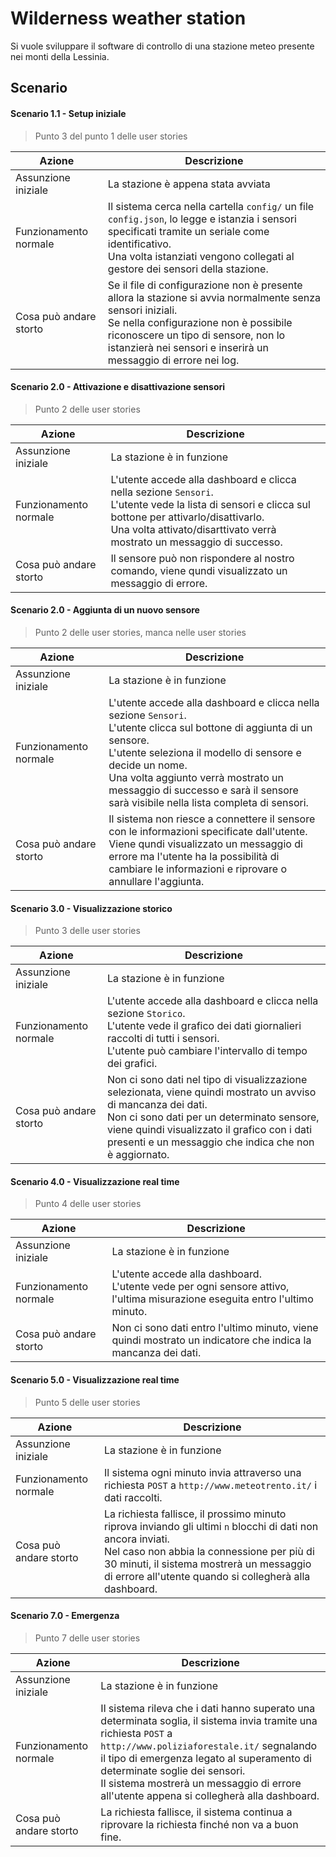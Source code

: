 # Wilderness weather station

Si vuole sviluppare il software di controllo di una stazione meteo presente nei monti della Lessinia.



## Scenario



#### Scenario 1.1 - Setup iniziale

> Punto 3 del punto 1 delle user stories

| Azione                 | Descrizione                                                  |
| ---------------------- | ------------------------------------------------------------ |
| Assunzione iniziale    | La stazione è appena stata avviata                           |
| Funzionamento normale  | Il sistema cerca nella cartella `config/` un file `config.json`, lo legge e istanzia i sensori specificati tramite un seriale come identificativo.<br />Una volta istanziati vengono collegati al gestore dei sensori della stazione. |
| Cosa può andare storto | Se il file di configurazione non è presente allora la stazione si avvia normalmente senza sensori iniziali.<br />Se nella configurazione non è possibile riconoscere un tipo di sensore, non lo istanzierà nei sensori e inserirà un messaggio di errore nei log. |



#### Scenario 2.0 - Attivazione e disattivazione sensori

> Punto 2 delle user stories

| Azione                 | Descrizione                                                  |
| ---------------------- | ------------------------------------------------------------ |
| Assunzione iniziale    | La stazione è in funzione                                    |
| Funzionamento normale  | L'utente accede alla dashboard e clicca nella sezione `Sensori`.<br />L'utente vede la lista di sensori e clicca sul bottone per attivarlo/disattivarlo.<br />Una volta attivato/disarttivato verrà mostrato un messaggio di successo. |
| Cosa può andare storto | Il sensore può non rispondere al nostro comando, viene qundi visualizzato un messaggio di errore. |



#### Scenario 2.0 - Aggiunta di un nuovo sensore

> Punto 2 delle user stories, manca nelle user stories

| Azione                 | Descrizione                                                  |
| ---------------------- | ------------------------------------------------------------ |
| Assunzione iniziale    | La stazione è in funzione                                    |
| Funzionamento normale  | L'utente accede alla dashboard e clicca nella sezione `Sensori`.<br />L'utente clicca sul bottone di aggiunta di un sensore.<br />L'utente seleziona il modello di sensore e decide un nome.<br />Una volta aggiunto verrà mostrato un messaggio di successo e sarà il sensore sarà visibile nella lista completa di sensori. |
| Cosa può andare storto | Il sistema non riesce a connettere il sensore con le informazioni specificate dall'utente.<br />Viene qundi visualizzato un messaggio di errore ma l'utente ha la possibilità di cambiare le informazioni e riprovare o annullare l'aggiunta. |



#### Scenario 3.0 - Visualizzazione storico

> Punto 3 delle user stories

| Azione                 | Descrizione                                                  |
| ---------------------- | ------------------------------------------------------------ |
| Assunzione iniziale    | La stazione è in funzione                                    |
| Funzionamento normale  | L'utente accede alla dashboard e clicca nella sezione `Storico`.<br />L'utente vede il grafico dei dati giornalieri raccolti di tutti i sensori.<br />L'utente può cambiare l'intervallo di tempo dei grafici. |
| Cosa può andare storto | Non ci sono dati nel tipo di visualizzazione selezionata, viene quindi mostrato un avviso di mancanza dei dati.<br />Non ci sono dati per un determinato sensore, viene quindi visualizzato il grafico con i dati presenti e un messaggio che indica che non è aggiornato. |



#### Scenario 4.0 - Visualizzazione real time

> Punto 4 delle user stories

| Azione                 | Descrizione                                                  |
| ---------------------- | ------------------------------------------------------------ |
| Assunzione iniziale    | La stazione è in funzione                                    |
| Funzionamento normale  | L'utente accede alla dashboard.<br />L'utente vede per ogni sensore attivo, l'ultima misurazione eseguita entro l'ultimo minuto. |
| Cosa può andare storto | Non ci sono dati entro l'ultimo minuto, viene quindi mostrato un indicatore che indica la mancanza dei dati. |



#### Scenario 5.0 - Visualizzazione real time

> Punto 5 delle user stories

| Azione                 | Descrizione                                                  |
| ---------------------- | ------------------------------------------------------------ |
| Assunzione iniziale    | La stazione è in funzione                                    |
| Funzionamento normale  | Il sistema ogni minuto invia attraverso una richiesta `POST` a `http://www.meteotrento.it/` i dati raccolti. |
| Cosa può andare storto | La richiesta fallisce, il prossimo minuto riprova inviando gli ultimi `n` blocchi di dati non ancora inviati.<br />Nel caso non abbia la connessione per più di 30 minuti, il sistema mostrerà un messaggio di errore all'utente quando si collegherà alla dashboard. |



#### Scenario 7.0 - Emergenza

> Punto 7 delle user stories

| Azione                 | Descrizione                                                  |
| ---------------------- | ------------------------------------------------------------ |
| Assunzione iniziale    | La stazione è in funzione                                    |
| Funzionamento normale  | Il sistema rileva che i dati hanno superato una determinata soglia, il sistema invia tramite una richiesta `POST` a `http://www.poliziaforestale.it/` segnalando il tipo di emergenza legato al superamento di determinate soglie dei sensori.<br />Il sistema mostrerà un messaggio di errore all'utente appena si collegherà alla dashboard. |
| Cosa può andare storto | La richiesta fallisce, il sistema continua a riprovare la richiesta finché non va a buon fine.<br /> |

